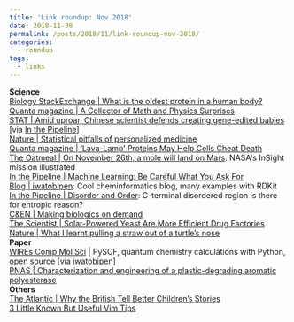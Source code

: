 ```yaml
---
title: 'Link roundup: Nov 2018'
date: 2018-11-30
permalink: /posts/2018/11/link-roundup-nov-2018/
categories:
  - roundup
tags:
  - links
---
```


**Science**  
[Biology StackExchange \| What is the oldest protein in a human body?](https://biology.stackexchange.com/questions/79381/what-is-the-oldest-protein-in-a-human-body)  
[Quanta magazine \| A Collector of Math and Physics Surprises](https://www.quantamagazine.org/tadashi-tokieda-collects-math-and-physics-surprises-20181127/)  
[STAT \| Amid uproar, Chinese scientist defends creating gene-edited babies](https://www.statnews.com/2018/11/28/chinese-scientist-defends-creating-gene-edited-babies/) [via [In the Pipeline](http://blogs.sciencemag.org/pipeline/archives/2018/11/28/after-such-knowledge)]  
[Nature \| Statistical pitfalls of personalized medicine](https://www.nature.com/articles/d41586-018-07535-2)  
[Quanta magazine \| ‘Lava-Lamp’ Proteins May Help Cells Cheat Death](https://www.quantamagazine.org/phase-separating-proteins-may-protect-and-regulate-cells-20181126/)  
[The Oatmeal \| On November 26th, a mole will land on Mars](http://theoatmeal.com/comics/insight): NASA's InSight mission illustrated   
[In the Pipeline \| Machine Learning: Be Careful What You Ask For](https://blogs.sciencemag.org/pipeline/archives/2018/11/20/machine-learning-be-careful-what-you-ask-for)  
[Blog \| iwatobipen](https://iwatobipen.wordpress.com/): Cool cheminformatics blog, many examples with RDKit  
[In the Pipeline \| Disorder and Order](https://blogs.sciencemag.org/pipeline/archives/2018/11/19/disorder-and-order): C-terminal disordered region is there for entropic reason?  
[C&EN \| Making biologics on demand](https://cen.acs.org/biological-chemistry/biotechnology/Making-biologics-demand/96/i45)  
[The Scientist \| Solar-Powered Yeast Are More Efficient Drug Factories](https://www.the-scientist.com/news-opinion/solar-powered-yeast-are-more-efficient-drug-factories-65094)  
[Nature \| What I learnt pulling a straw out of a turtle’s nose](https://www.nature.com/articles/d41586-018-07287-z)  
**Paper**  
[WIREs Comp Mol Sci](https://onlinelibrary.wiley.com/doi/full/10.1002/wcms.1340) \| PySCF, quantum chemistry calculations with Python, open source [via [iwatobipen](https://iwatobipen.wordpress.com/2017/07/30/quantum-chemistry-calculation-with-python/)]  
[PNAS \| Characterization and engineering of a plastic-degrading aromatic polyesterase](http://www.pnas.org/content/115/19/E4350)  
**Others**    
[The Atlantic \| Why the British Tell Better Children’s Stories](https://www.theatlantic.com/entertainment/archive/2016/01/why-the-british-tell-better-childrens-stories/422859/)  
[3 Little Known But Useful Vim Tips](https://dev.to/jovica/3-little-known-but-useful-vim-tips-1pbg) 
